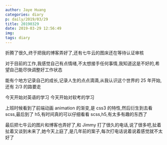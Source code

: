 ```yaml
---
author: Jaye Huang
categories: diary
p: daily/2019/03/29
title: 20190329
date: 2019-03-29 12:56:49
img:
tags: diary
---
```


折腾了很久,终于把我的博客弄好了,还有七牛云的图床还在等待认证审核

对于目前的工作,我感觉自己有点情绪,不太想接手任何事情,我知道这是不好的,希望自己能尽快调整好工作状态

能有个地方记录自己的成长,记录人生的点点滴滴,从我认识这个世界的 25 年开始,还有 2/3 的路要走

今天开始对英语的学习
今天开始对软考的学习

上班时候看到了前端动画 animation 的渐变,是 css3 的特性,然后衍生到去看 scss,最后到了 h5,有时间真的可以仔细看看 scss,h5,有太多有趣的东西了

最后把七牛云的图片和博客也弄好了,和 Jimmy 打了很久的电话,说了很多吧,扯着扯着又谈到未来了,她今天上庭了,是几年前的案子,每次打电话说着说着感觉就不太好了
